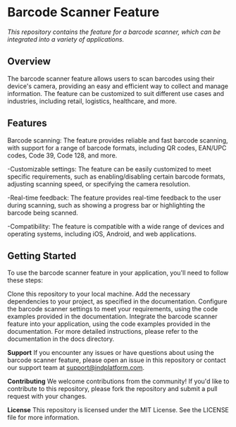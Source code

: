 # Barcode Scanner Feature
*This repository contains the feature for a barcode scanner, which can be integrated into a variety of applications.*

## Overview
The barcode scanner feature allows users to scan barcodes using their device's camera, providing an easy and efficient way to collect and manage information. The feature can be customized to suit different use cases and industries, including retail, logistics, healthcare, and more.

## Features
Barcode scanning: The feature provides reliable and fast barcode scanning, with support for a range of barcode formats, including QR codes, EAN/UPC codes, Code 39, Code 128, and more.

-Customizable settings: The feature can be easily customized to meet specific requirements, such as enabling/disabling certain barcode formats, adjusting scanning speed, or specifying the camera resolution.

-Real-time feedback: The feature provides real-time feedback to the user during scanning, such as showing a progress bar or highlighting the barcode being scanned.

-Compatibility: The feature is compatible with a wide range of devices and operating systems, including iOS, Android, and web applications.

## Getting Started
To use the barcode scanner feature in your application, you'll need to follow these steps:

Clone this repository to your local machine.
Add the necessary dependencies to your project, as specified in the documentation.
Configure the barcode scanner settings to meet your requirements, using the code examples provided in the documentation.
Integrate the barcode scanner feature into your application, using the code examples provided in the documentation.
For more detailed instructions, please refer to the documentation in the docs directory.

**Support**
If you encounter any issues or have questions about using the barcode scanner feature, please open an issue in this repository or contact our support team at support@indplatform.com.

**Contributing**
We welcome contributions from the community! If you'd like to contribute to this repository, please fork the repository and submit a pull request with your changes.

**License**
This repository is licensed under the MIT License. See the LICENSE file for more information.
